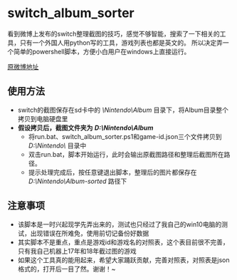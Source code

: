 # switch_album_sorter
看到微博上发布的switch整理截图的技巧，感觉不够智能，搜索了一下相关的工具，只有一个外国人用python写的工具，游戏列表也都是英文的。
所以决定弄一个简单的powershell脚本，方便小白用户在windows上直接运行。

[原微博地址](https://weibo.com/6048193311/I2TvJtiu0)

## 使用方法
- switch的截图保存在sd卡中的 *\Nintendo\Album* 目录下，将Album目录整个拷贝到电脑硬盘里
- **假设拷贝后，截图文件夹为** ***D:\Nintendo\Album***
   - 将run.bat、switch_album_sorter.ps1和game-id.json三个文件拷贝到 *D:\Nintendo\\* 目录中
   - 双击run.bat，脚本开始运行，此时会输出原截图路径和整理后截图所在路径。
   - 提示处理完成后，按任意键退出脚本，整理后的图片都保存在 *D:\Nintendo\Album-sorted* 路径下

## 注意事项
- 该脚本是一时兴起现学先弄出来的，测试也只经过了我自己的win10电脑的测试，出现错误在所难免，使用前切记备份好数据
- 其实脚本不是重点，重点是游戏id和游戏名的对照表，这个表目前很不完善，只有我自己机器上17年和18年截过图的游戏
- 如果这个工具真的能用起来，希望大家踊跃贡献，完善对照表，对照表是json格式的，打开后一目了然。谢谢！~
